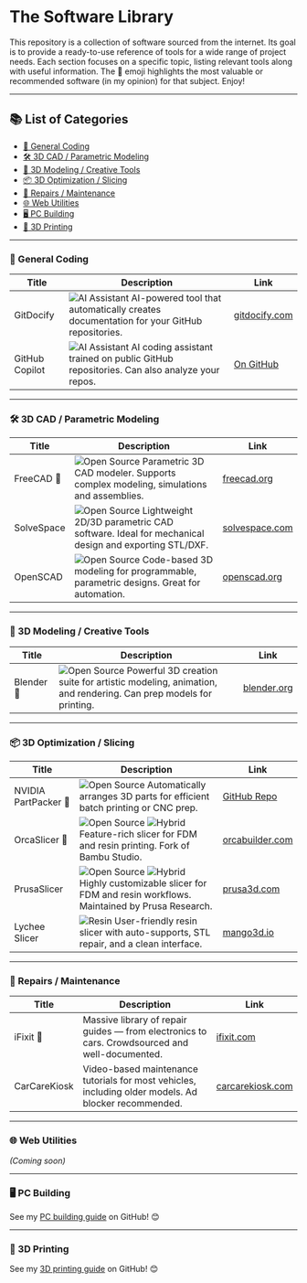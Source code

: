 # The Software Library

This repository is a collection of software sourced from the internet. Its goal is to provide a ready-to-use reference of tools for a wide range of project needs. Each section focuses on a specific topic, listing relevant tools along with useful information. The 👑 emoji highlights the most valuable or recommended software (in my opinion) for that subject. Enjoy!

---

## 📚 List of Categories

- [🧠 General Coding](#-general-coding)
- [🛠️ 3D CAD / Parametric Modeling](#-3d-cad--parametric-modeling)
- [🎨 3D Modeling / Creative Tools](#-3d-modeling--creative-tools)
- [📦 3D Optimization / Slicing](#-3d-optimization--slicing)
- [🔧 Repairs / Maintenance](#-repairs--maintenance)
- [🌐 Web Utilities](#-web-utilities)
- [🖥️ PC Building](#-pc-building)
- [🧩 3D Printing](#-3d-printing)

---

### 🧠 General Coding

| Title | Description | Link |
|-------|-------------|------|
| GitDocify | ![AI Assistant](https://img.shields.io/badge/AI%20Assistant-💬-blueviolet) AI-powered tool that automatically creates documentation for your GitHub repositories. | [gitdocify.com](https://gitdocify.com/) |
| GitHub Copilot | ![AI Assistant](https://img.shields.io/badge/AI%20Assistant-💬-blueviolet) AI coding assistant trained on public GitHub repositories. Can also analyze your repos. | [On GitHub](https://github.com/copilot) |

---

### 🛠️ 3D CAD / Parametric Modeling

| Title | Description | Link |
|-------|-------------|------|
| FreeCAD 👑 | ![Open Source](https://img.shields.io/badge/Open%20Source-✅-brightgreen) Parametric 3D CAD modeler. Supports complex modeling, simulations and assemblies. | [freecad.org](https://www.freecad.org/) |
| SolveSpace | ![Open Source](https://img.shields.io/badge/Open%20Source-✅-brightgreen) Lightweight 2D/3D parametric CAD software. Ideal for mechanical design and exporting STL/DXF. | [solvespace.com](https://solvespace.com/) |
| OpenSCAD | ![Open Source](https://img.shields.io/badge/Open%20Source-✅-brightgreen) Code-based 3D modeling for programmable, parametric designs. Great for automation. | [openscad.org](https://openscad.org/) |

---

### 🎨 3D Modeling / Creative Tools

| Title | Description | Link |
|-------|-------------|------|
| Blender 👑 | ![Open Source](https://img.shields.io/badge/Open%20Source-✅-brightgreen) Powerful 3D creation suite for artistic modeling, animation, and rendering. Can prep models for printing. | [blender.org](https://www.blender.org/) |

---

### 📦 3D Optimization / Slicing

| Title | Description | Link |
|-------|-------------|------|
| NVIDIA PartPacker 👑 | ![Open Source](https://img.shields.io/badge/Open%20Source-✅-brightgreen) Automatically arranges 3D parts for efficient batch printing or CNC prep. | [GitHub Repo](https://github.com/NVlabs/PartPacker) |
| OrcaSlicer 👑 | ![Open Source](https://img.shields.io/badge/Open%20Source-✅-brightgreen) ![Hybrid](https://img.shields.io/badge/Hybrid-🎯-orange) Feature-rich slicer for FDM and resin printing. Fork of Bambu Studio. | [orcabuilder.com](https://www.orcabuilder.com/) |
| PrusaSlicer | ![Open Source](https://img.shields.io/badge/Open%20Source-✅-brightgreen) ![Hybrid](https://img.shields.io/badge/Hybrid-🎯-orange) Highly customizable slicer for FDM and resin workflows. Maintained by Prusa Research. | [prusa3d.com](https://www.prusa3d.com/page/prusaslicer_424/) |
| Lychee Slicer | ![Resin](https://img.shields.io/badge/Resin-🧫-purple) User-friendly resin slicer with auto-supports, STL repair, and a clean interface. | [mango3d.io](https://mango3d.io/) |

---

### 🔧 Repairs / Maintenance

| Title | Description | Link |
|-------|-------------|------|
| iFixit 👑 | Massive library of repair guides — from electronics to cars. Crowdsourced and well-documented. | [ifixit.com](https://www.ifixit.com/Guide) |
| CarCareKiosk | Video-based maintenance tutorials for most vehicles, including older models. Ad blocker recommended. | [carcarekiosk.com](https://www.carcarekiosk.com/) |

---

### 🌐 Web Utilities
*(Coming soon)*

---

### 🖥️ PC Building  
See my [PC building guide](https://github.com/Mxm-Bdrd/The-PC-Building-Guide) on GitHub! 😊

---

### 🧩 3D Printing  
See my [3D printing guide](https://github.com/Mxm-Bdrd/The-3D-Printing-Guide) on GitHub! 😊
